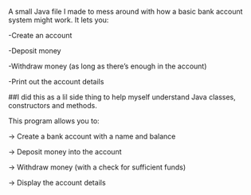 A small Java file I made to mess around with how a basic bank account system might work. It lets you:

-Create an account

-Deposit money

-Withdraw money (as long as there’s enough in the account)

-Print out the account details

##I did this as a lil side thing to help myself understand Java classes, constructors and methods.

This program allows you to:

-> Create a bank account with a name and balance

-> Deposit money into the account

-> Withdraw money (with a check for sufficient funds)

-> Display the account details
